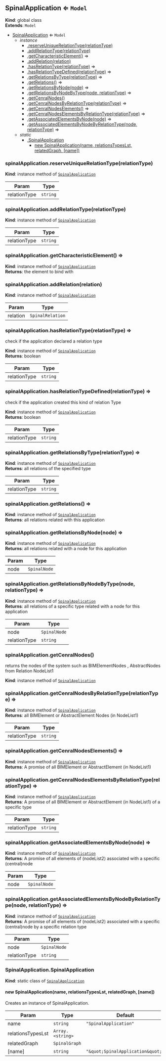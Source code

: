 <a name="SpinalApplication"></a>

## SpinalApplication ⇐ <code>Model</code>
**Kind**: global class  
**Extends**: <code>Model</code>  

* [SpinalApplication](#SpinalApplication) ⇐ <code>Model</code>
    * _instance_
        * [.reserveUniqueRelationType(relationType)](#SpinalApplication+reserveUniqueRelationType)
        * [.addRelationType(relationType)](#SpinalApplication+addRelationType)
        * [.getCharacteristicElement()](#SpinalApplication+getCharacteristicElement) ⇒
        * [.addRelation(relation)](#SpinalApplication+addRelation)
        * [.hasRelationType(relationType)](#SpinalApplication+hasRelationType) ⇒
        * [.hasRelationTypeDefined(relationType)](#SpinalApplication+hasRelationTypeDefined) ⇒
        * [.getRelationsByType(relationType)](#SpinalApplication+getRelationsByType) ⇒
        * [.getRelations()](#SpinalApplication+getRelations) ⇒
        * [.getRelationsByNode(node)](#SpinalApplication+getRelationsByNode) ⇒
        * [.getRelationsByNodeByType(node, relationType)](#SpinalApplication+getRelationsByNodeByType) ⇒
        * [.getCenralNodes()](#SpinalApplication+getCenralNodes)
        * [.getCenralNodesByRelationType(relationType)](#SpinalApplication+getCenralNodesByRelationType) ⇒
        * [.getCenralNodesElements()](#SpinalApplication+getCenralNodesElements) ⇒
        * [.getCenralNodesElementsByRelationType(relationType)](#SpinalApplication+getCenralNodesElementsByRelationType) ⇒
        * [.getAssociatedElementsByNode(node)](#SpinalApplication+getAssociatedElementsByNode) ⇒
        * [.getAssociatedElementsByNodeByRelationType(node, relationType)](#SpinalApplication+getAssociatedElementsByNodeByRelationType) ⇒
    * _static_
        * [.SpinalApplication](#SpinalApplication.SpinalApplication)
            * [new SpinalApplication(name, relationsTypesLst, relatedGraph, [name])](#new_SpinalApplication.SpinalApplication_new)

<a name="SpinalApplication+reserveUniqueRelationType"></a>

### spinalApplication.reserveUniqueRelationType(relationType)
**Kind**: instance method of [<code>SpinalApplication</code>](#SpinalApplication)  

| Param | Type |
| --- | --- |
| relationType | <code>string</code> | 

<a name="SpinalApplication+addRelationType"></a>

### spinalApplication.addRelationType(relationType)
**Kind**: instance method of [<code>SpinalApplication</code>](#SpinalApplication)  

| Param | Type |
| --- | --- |
| relationType | <code>string</code> | 

<a name="SpinalApplication+getCharacteristicElement"></a>

### spinalApplication.getCharacteristicElement() ⇒
**Kind**: instance method of [<code>SpinalApplication</code>](#SpinalApplication)  
**Returns**: the element to bind with  
<a name="SpinalApplication+addRelation"></a>

### spinalApplication.addRelation(relation)
**Kind**: instance method of [<code>SpinalApplication</code>](#SpinalApplication)  

| Param | Type |
| --- | --- |
| relation | <code>SpinalRelation</code> | 

<a name="SpinalApplication+hasRelationType"></a>

### spinalApplication.hasRelationType(relationType) ⇒
check if the application declared a relation type

**Kind**: instance method of [<code>SpinalApplication</code>](#SpinalApplication)  
**Returns**: boolean  

| Param | Type |
| --- | --- |
| relationType | <code>string</code> | 

<a name="SpinalApplication+hasRelationTypeDefined"></a>

### spinalApplication.hasRelationTypeDefined(relationType) ⇒
check if the application created this kind of relation Type

**Kind**: instance method of [<code>SpinalApplication</code>](#SpinalApplication)  
**Returns**: boolean  

| Param | Type |
| --- | --- |
| relationType | <code>string</code> | 

<a name="SpinalApplication+getRelationsByType"></a>

### spinalApplication.getRelationsByType(relationType) ⇒
**Kind**: instance method of [<code>SpinalApplication</code>](#SpinalApplication)  
**Returns**: all relations of the specified type  

| Param | Type |
| --- | --- |
| relationType | <code>string</code> | 

<a name="SpinalApplication+getRelations"></a>

### spinalApplication.getRelations() ⇒
**Kind**: instance method of [<code>SpinalApplication</code>](#SpinalApplication)  
**Returns**: all relations related with this application  
<a name="SpinalApplication+getRelationsByNode"></a>

### spinalApplication.getRelationsByNode(node) ⇒
**Kind**: instance method of [<code>SpinalApplication</code>](#SpinalApplication)  
**Returns**: all relations related with a node for this application  

| Param | Type |
| --- | --- |
| node | <code>SpinalNode</code> | 

<a name="SpinalApplication+getRelationsByNodeByType"></a>

### spinalApplication.getRelationsByNodeByType(node, relationType) ⇒
**Kind**: instance method of [<code>SpinalApplication</code>](#SpinalApplication)  
**Returns**: all relations of a specific type related with a node for this application  

| Param | Type |
| --- | --- |
| node | <code>SpinalNode</code> | 
| relationType | <code>string</code> | 

<a name="SpinalApplication+getCenralNodes"></a>

### spinalApplication.getCenralNodes()
returns the nodes of the system such as BIMElementNodes
   , AbstractNodes from Relation NodeList1

**Kind**: instance method of [<code>SpinalApplication</code>](#SpinalApplication)  
<a name="SpinalApplication+getCenralNodesByRelationType"></a>

### spinalApplication.getCenralNodesByRelationType(relationType) ⇒
**Kind**: instance method of [<code>SpinalApplication</code>](#SpinalApplication)  
**Returns**: all BIMElement or AbstractElement Nodes (in NodeList1)  

| Param | Type |
| --- | --- |
| relationType | <code>string</code> | 

<a name="SpinalApplication+getCenralNodesElements"></a>

### spinalApplication.getCenralNodesElements() ⇒
**Kind**: instance method of [<code>SpinalApplication</code>](#SpinalApplication)  
**Returns**: A promise of all BIMElement or AbstractElement (in NodeList1)  
<a name="SpinalApplication+getCenralNodesElementsByRelationType"></a>

### spinalApplication.getCenralNodesElementsByRelationType(relationType) ⇒
**Kind**: instance method of [<code>SpinalApplication</code>](#SpinalApplication)  
**Returns**: A promise of all BIMElement or AbstractElement (in NodeList1) of a specific type  

| Param | Type |
| --- | --- |
| relationType | <code>string</code> | 

<a name="SpinalApplication+getAssociatedElementsByNode"></a>

### spinalApplication.getAssociatedElementsByNode(node) ⇒
**Kind**: instance method of [<code>SpinalApplication</code>](#SpinalApplication)  
**Returns**: A promise of all elements of (nodeList2) associated with a specific (central)node  

| Param | Type |
| --- | --- |
| node | <code>SpinalNode</code> | 

<a name="SpinalApplication+getAssociatedElementsByNodeByRelationType"></a>

### spinalApplication.getAssociatedElementsByNodeByRelationType(node, relationType) ⇒
**Kind**: instance method of [<code>SpinalApplication</code>](#SpinalApplication)  
**Returns**: A promise of all elements of (nodeList2) associated with a specific (central)node by a specific relation type  

| Param | Type |
| --- | --- |
| node | <code>SpinalNode</code> | 
| relationType | <code>string</code> | 

<a name="SpinalApplication.SpinalApplication"></a>

### SpinalApplication.SpinalApplication
**Kind**: static class of [<code>SpinalApplication</code>](#SpinalApplication)  
<a name="new_SpinalApplication.SpinalApplication_new"></a>

#### new SpinalApplication(name, relationsTypesLst, relatedGraph, [name])
Creates an instance of SpinalApplication.


| Param | Type | Default |
| --- | --- | --- |
| name | <code>string</code> | <code>&quot;SpinalApplication&quot;</code> | 
| relationsTypesLst | <code>Array.&lt;string&gt;</code> |  | 
| relatedGraph | <code>SpinalGraph</code> |  | 
| [name] | <code>string</code> | <code>&quot;\&quot;SpinalApplication\&quot;&quot;</code> | 

